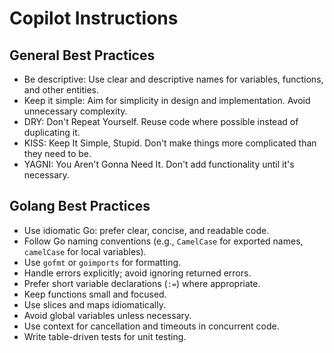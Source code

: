 # Copilot Instructions

## General Best Practices

- Be descriptive: Use clear and descriptive names for variables, functions, and other entities.
- Keep it simple: Aim for simplicity in design and implementation. Avoid unnecessary complexity.
- DRY: Don't Repeat Yourself. Reuse code where possible instead of duplicating it.
- KISS: Keep It Simple, Stupid. Don't make things more complicated than they need to be.
- YAGNI: You Aren't Gonna Need It. Don't add functionality until it's necessary.

## Golang Best Practices

- Use idiomatic Go: prefer clear, concise, and readable code.
- Follow Go naming conventions (e.g., `CamelCase` for exported names, `camelCase` for local variables).
- Use `gofmt` or `goimports` for formatting.
- Handle errors explicitly; avoid ignoring returned errors.
- Prefer short variable declarations (`:=`) where appropriate.
- Keep functions small and focused.
- Use slices and maps idiomatically.
- Avoid global variables unless necessary.
- Use context for cancellation and timeouts in concurrent code.
- Write table-driven tests for unit testing.

